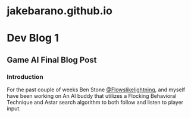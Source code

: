 # jakebarano.github.io

# Dev Blog 1

## Game AI Final Blog Post


### Introduction
For the past couple of weeks Ben Stone [@Flowslikelightning](https://github.com/FlowLikeLightning), and myself have been working on An AI buddy that utilizes a Flocking Behavioral Technique and Astar search algorithm to both follow and listen to player input.
